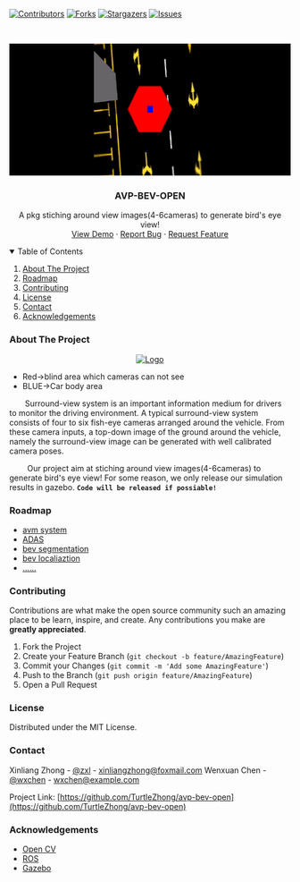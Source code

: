 [![Contributors][contributors-shield]][contributors-url]
[![Forks][forks-shield]][forks-url]
[![Stargazers][stars-shield]][stars-url]
[![Issues][issues-shield]][issues-url]

<!-- PROJECT LOGO -->
<br />
<p align="center">
  <a href="https://github.com/TurtleZhong/avp-bev-open">
    <img src="imgs/bev.gif" alt="Logo" width="600" height="236">
  </a>

  <h3 align="center">AVP-BEV-OPEN</h3>

  <p align="center">
    A pkg stiching around view images(4-6cameras) to generate bird's eye view!
    <br />
    <a href="https://github.com/TurtleZhong/avp-bev-open">View Demo</a>
    ·
    <a href="https://github.com/TurtleZhong/avp-bev-open/issues">Report Bug</a>
    ·
    <a href="https://github.com/TurtleZhong/avp-bev-open">Request Feature</a>
  </p>
</p>

<!-- TABLE OF CONTENTS -->
<details open="open">
  <summary>Table of Contents</summary>
  <ol>
    <li>
      <a href="#about-the-project">About The Project</a>
    </li>
    <li><a href="#roadmap">Roadmap</a></li>
    <li><a href="#contributing">Contributing</a></li>
    <li><a href="#license">License</a></li>
    <li><a href="#contact">Contact</a></li>
    <li><a href="#acknowledgements">Acknowledgements</a></li>
  </ol>
</details>

<!-- ABOUT THE PROJECT -->
### About The Project
<p align="center">
  <a href="https://github.com/TurtleZhong/avp-bev-open">
    <img src="imgs/bev2.gif" alt="Logo" width="600" height="342">
  </a>
</p>

* <a>Red->blind area which cameras can not see</a>
* <a>BLUE->Car body area</a>

&emsp;&emsp;Surround-view system is an important information medium for drivers to monitor the driving environment. A typical surround-view
system consists of four to six fish-eye cameras arranged around the
vehicle. From these camera inputs, a top-down image of the ground
around the vehicle, namely the surround-view image can be generated with well calibrated camera poses.

&emsp;&emsp; Our project aim at stiching around view images(4-6cameras) to generate bird's eye view! For some reason, we only release our simulation results in gazebo. **`Code will be released if possiable!`**

<!-- ROADMAP -->
### Roadmap

* [avm system]()
* [ADAS]()
* [bev segmentation]()
* [bev localiaztion]()
* [......]()



<!-- CONTRIBUTING -->
### Contributing

Contributions are what make the open source community such an amazing place to be learn, inspire, and create. Any contributions you make are **greatly appreciated**.

1. Fork the Project
2. Create your Feature Branch (`git checkout -b feature/AmazingFeature`)
3. Commit your Changes (`git commit -m 'Add some AmazingFeature'`)
4. Push to the Branch (`git push origin feature/AmazingFeature`)
5. Open a Pull Request



<!-- LICENSE -->
### License

Distributed under the MIT License.


<!-- CONTACT -->
### Contact

Xinliang Zhong - [@zxl](null) - xinliangzhong@foxmail.com
Wenxuan Chen - [@wxchen](null) - wxchen@example.com

Project Link: [https://github.com/TurtleZhong/avp-bev-open](https://github.com/TurtleZhong/avp-bev-open)



<!-- ACKNOWLEDGEMENTS -->
### Acknowledgements
* [Open CV](https://opencv.org/)
* [ROS](http://wiki.ros.org/)
* [Gazebo](http://gazebosim.org/)



<!-- MARKDOWN LINKS & IMAGES -->
<!-- https://www.markdownguide.org/basic-syntax/#reference-style-links -->
[contributors-shield]: https://img.shields.io/github/contributors/TurtleZhong/avp-bev-open.svg?style=for-the-badge
[contributors-url]: https://github.com/TurtleZhong/avp-bev-open/graphs/contributors
[forks-shield]: https://img.shields.io/github/forks/TurtleZhong/avp-bev-open.svg?style=for-the-badge
[forks-url]: https://github.com/TurtleZhong/avp-bev-open/network/members
[stars-shield]: https://img.shields.io/github/stars/TurtleZhong/avp-bev-open.svg?style=for-the-badge
[stars-url]: https://github.com/TurtleZhong/avp-bev-open/stargazers
[issues-shield]: https://img.shields.io/github/issues/TurtleZhong/avp-bev-open.svg?style=for-the-badge
[issues-url]: https://github.com/TurtleZhong/avp-bev-open/issues
[license-shield]: https://img.shields.io/github/license/TurtleZhong/avp-bev-open.svg?style=for-the-badge
[license-url]: https://github.com/TurtleZhong/avp-bev-open/blob/master/LICENSE.txt
[linkedin-shield]: https://img.shields.io/badge/-LinkedIn-black.svg?style=for-the-badge&logo=linkedin&colorB=555
[linkedin-url]: https://linkedin.com/in/TurtleZhong


